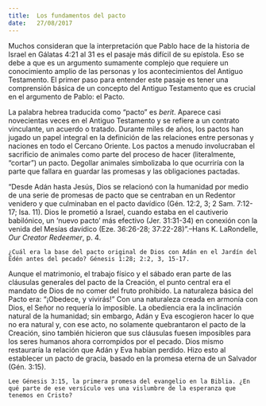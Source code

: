 ```yaml
---
title:  Los fundamentos del pacto
date:   27/08/2017
---
```


Muchos consideran que la interpretación que Pablo hace de la historia de Israel en Gálatas 4:21 al 31 es el pasaje más difícil de su epístola. Eso se debe a que es un argumento sumamente complejo que requiere un conocimiento amplio de las personas y los acontecimientos del Antiguo Testamento. El primer paso para entender este pasaje es tener una comprensión básica de un concepto del Antiguo Testamento que es crucial en el argumento de Pablo: el Pacto.

La palabra hebrea traducida como “pacto” es *berit*. Aparece casi novecientas veces en el Antiguo Testamento y se refiere a un contrato vinculante, un acuerdo o tratado. Durante miles de años, los pactos han jugado un papel integral en la definición de las relaciones entre personas y naciones en todo el Cercano Oriente. Los pactos a menudo involucraban el sacrificio de animales como parte del proceso de hacer (literalmente, “cortar”) un pacto. Degollar animales simbolizaba lo que ocurriría con la parte que fallara en guardar las promesas y las obligaciones pactadas.

“Desde Adán hasta Jesús, Dios se relacionó con la humanidad por medio de una serie de promesas de pacto que se centraban en un Redentor venidero y que culminaban en el pacto davídico (Gén. 12:2, 3; 2 Sam. 7:12-17; Isa. 11). Dios le prometió a Israel, cuando estaba en el cautiverio babilónico, un ‘nuevo pacto’ más efectivo (Jer. 31:31-34) en conexión con la venida del Mesías davídico (Eze. 36:26-28; 37:22-28)”.–Hans K. LaRondelle, *Our Creator Redeemer*, p. 4.

`¿Cuál era la base del pacto original de Dios con Adán en el Jardín del Edén antes del pecado? Génesis 1:28; 2:2, 3, 15-17.`

Aunque el matrimonio, el trabajo físico y el sábado eran parte de las cláusulas generales del pacto de la Creación, el punto central era el mandato de Dios de no comer del fruto prohibido. La naturaleza básica del Pacto era: “¡Obedece, y vivirás!” Con una naturaleza creada en armonía con Dios, el Señor no requería lo imposible. La obediencia era la inclinación natural de la humanidad; sin embargo, Adán y Eva escogieron hacer lo que no era natural y, con ese acto, no solamente quebrantaron el pacto de la Creación, sino también hicieron que sus cláusulas fuesen imposibles para los seres humanos ahora corrompidos por el pecado. Dios mismo restauraría la relación que Adán y Eva habían perdido. Hizo esto al establecer un pacto de gracia, basado en la promesa eterna de un Salvador (Gén. 3:15).

`Lee Génesis 3:15, la primera promesa del evangelio en la Biblia. ¿En qué parte de ese versículo ves una vislumbre de la esperanza que tenemos en Cristo?`